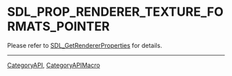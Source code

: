 # SDL_PROP_RENDERER_TEXTURE_FORMATS_POINTER

Please refer to [SDL_GetRendererProperties](SDL_GetRendererProperties) for details.

----
[CategoryAPI](CategoryAPI), [CategoryAPIMacro](CategoryAPIMacro)

